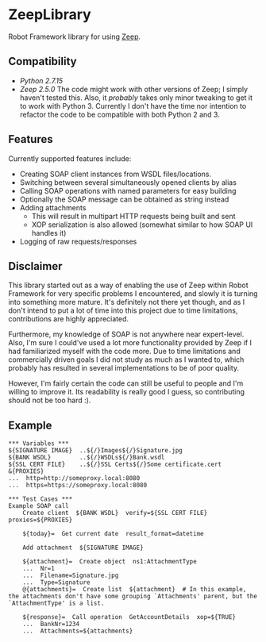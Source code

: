 # ZeepLibrary
Robot Framework library for using [Zeep](https://python-zeep.readthedocs.io/en/master).

## Compatibility
- _Python 2.7.15_
- _Zeep 2.5.0_
The code might work with other versions of Zeep; I simply haven't tested this. Also, it _probably_ takes only minor tweaking to get it to work with Python 3. Currently I don't have the time nor intention to refactor the code to be compatible with both Python 2 and 3.

## Features
Currently supported features include:
- Creating SOAP client instances from WSDL files/locations.
- Switching between several simultaneously opened clients by alias
- Calling SOAP operations with named parameters for easy building
- Optionally the SOAP message can be obtained as string instead
- Adding attachments
  - This will result in multipart HTTP requests being built and sent
  - XOP serialization is also allowed (somewhat similar to how SOAP UI handles it)
- Logging of raw requests/responses

## Disclaimer
This library started out as a way of enabling the use of Zeep within Robot Framework for very specific problems I encountered, and slowly it is turning into something more mature. It's definitely not there yet though, and as I don't intend to put a lot of time into this project due to time limitations, contributions are highly appreciated.

Furthermore, my knowledge of SOAP is not anywhere near expert-level. Also, I'm sure I could've used a lot more functionality provided by Zeep if I had familiarized myself with the code more. Due to time limitations and commercially driven goals I did not study as much as I wanted to, which probably has resulted in several implementations to be of poor quality.

However, I'm fairly certain the code can still be useful to people and I'm willing to improve it. Its readability is really good I guess, so contributing should not be too hard :).

## Example
```robot
*** Variables ***
${SIGNATURE IMAGE}  ..${/}Images${/}Signature.jpg
${BANK WSDL}        ..${/}WSDLs${/}Bank.wsdl
${SSL CERT FILE}    ..${/}SSL Certs${/}Some certificate.cert
&{PROXIES}
...  http=http://someproxy.local:8080
...  https=https://someproxy.local:8080

*** Test Cases ***
Example SOAP call
    Create client  ${BANK WSDL}  verify=${SSL CERT FILE}  proxies=${PROXIES}

    ${today}=  Get current date  result_format=datetime

    Add attachment  ${SIGNATURE IMAGE}
    
    ${attachment}=  Create object  ns1:AttachmentType
    ...  Nr=1
    ...  Filename=Signature.jpg
    ...  Type=Signature
    @{attachments}=  Create list  ${attachment}  # In this example, the attachments don't have some grouping `Attachments' parent, but the `AttachmentType' is a list.
    
    ${response}=  Call operation  GetAccountDetails  xop=${TRUE}
    ...  BankNr=1234
    ...  Attachments=${attachments}
```
